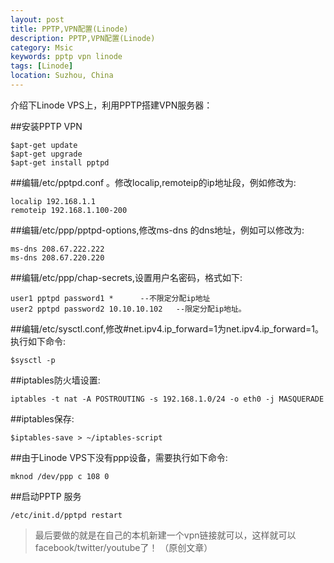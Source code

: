 ```yaml
---
layout: post
title: PPTP,VPN配置(Linode)
description: PPTP,VPN配置(Linode)
category: Msic
keywords: pptp vpn linode
tags: [Linode]
location: Suzhou, China
---
```

介绍下Linode VPS上，利用PPTP搭建VPN服务器：

##安装PPTP VPN

    $apt-get update
    $apt-get upgrade
    $apt-get install pptpd
##编辑/etc/pptpd.conf 。修改localip,remoteip的ip地址段，例如修改为:

    localip 192.168.1.1
    remoteip 192.168.1.100-200
##编辑/etc/ppp/pptpd-options,修改ms-dns 的dns地址，例如可以修改为:

    ms-dns 208.67.222.222
    ms-dns 208.67.220.220
##编辑/etc/ppp/chap-secrets,设置用户名密码，格式如下:

    user1 pptpd password1 *      --不限定分配ip地址
    user2 pptpd password2 10.10.10.102   --限定分配ip地址。
##编辑/etc/sysctl.conf,修改#net.ipv4.ip_forward=1为net.ipv4.ip_forward=1。执行如下命令:

    $sysctl -p
##iptables防火墙设置:

    iptables -t nat -A POSTROUTING -s 192.168.1.0/24 -o eth0 -j MASQUERADE
##iptables保存:

    $iptables-save > ~/iptables-script
##由于Linode VPS下没有ppp设备，需要执行如下命令:

    mknod /dev/ppp c 108 0
##启动PPTP 服务

    /etc/init.d/pptpd restart

> 最后要做的就是在自己的本机新建一个vpn链接就可以，这样就可以facebook/twitter/youtube了！ （原创文章）

